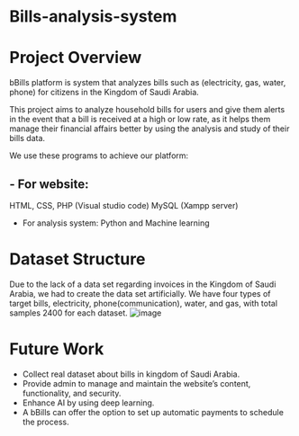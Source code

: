 # Bills-analysis-system
# Project Overview
bBills platform is system that analyzes bills such as (electricity, gas, water, phone) for citizens in the Kingdom of Saudi Arabia.

This project aims to analyze household bills for users and give them alerts in the event that a bill is received at a high or low rate, as it helps them manage their financial affairs better by using the analysis and study of their bills data.

We use these programs to achieve our platform: 
## - For website: 
HTML, CSS, PHP (Visual studio code) 
MySQL (Xampp server) 
- For analysis system: 
Python and Machine learning

# Dataset Structure
Due to the lack of a data set regarding invoices in the Kingdom of Saudi Arabia, we had to create the data set artificially. 
We have four types of target bills, electricity, phone(communication), water, and gas, with total samples 2400 for each dataset.
![image](https://github.com/reuofal24/Bills-analysis-system/assets/170052812/f17e18c1-8ed5-4bc3-809b-691c719c7c17)


# Future Work
- Collect real dataset about bills in kingdom of Saudi Arabia.
- Provide admin to manage and maintain the website’s content, functionality, and security.
- Enhance AI by using deep learning.
- A bBills can offer the option to set up automatic payments to schedule the process. 
